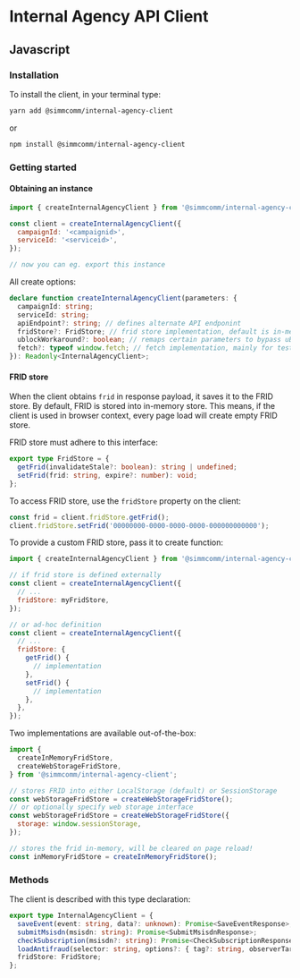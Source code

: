 Internal Agency API Client
==========================

## Javascript

### Installation

To install the client, in your terminal type:

```bash
yarn add @simmcomm/internal-agency-client
```

or

```bash
npm install @simmcomm/internal-agency-client
```

### Getting started

#### Obtaining an instance

```javascript
import { createInternalAgencyClient } from '@simmcomm/internal-agency-client';

const client = createInternalAgencyClient({
  campaignId: '<campaignid>',
  serviceId: '<serviceid>',
});

// now you can eg. export this instance
```

All create options:

```typescript
declare function createInternalAgencyClient(parameters: {
  campaignId: string;
  serviceId: string;
  apiEndpoint?: string; // defines alternate API endponint
  fridStore?: FridStore; // frid store implementation, default is in-memory
  ublockWorkaround?: boolean; // remaps certain parameters to bypass uBlock blocking
  fetch?: typeof window.fetch; // fetch implementation, mainly for testing
}): Readonly<InternalAgencyClient>;
```

#### FRID store

When the client obtains `frid` in response payload, it saves it to the FRID store.
By default, FRID is stored into in-memory store. This means, if the client is used in
browser context, every page load will create empty FRID store.

FRID store must adhere to this interface:

```typescript
export type FridStore = {
  getFrid(invalidateStale?: boolean): string | undefined;
  setFrid(frid: string, expire?: number): void;
};
```

To access FRID store, use the `fridStore` property on the client:

```javascript
const frid = client.fridStore.getFrid();
client.fridStore.setFrid('00000000-0000-0000-0000-000000000000');
```

To provide a custom FRID store, pass it to create function:

```javascript
import { createInternalAgencyClient } from '@simmcomm/internal-agency-client';

// if frid store is defined externally
const client = createInternalAgencyClient({
  // ...
  fridStore: myFridStore,
});

// or ad-hoc definition
const client = createInternalAgencyClient({
  // ...
  fridStore: {
    getFrid() {
      // implementation
    },
    setFrid() {
      // implementation
    },
  },
});
```

Two implementations are available out-of-the-box:

```javascript
import {
  createInMemoryFridStore,
  createWebStorageFridStore,
} from '@simmcomm/internal-agency-client';

// stores FRID into either LocalStorage (default) or SessionStorage 
const webStorageFridStore = createWebStorageFridStore();
// or optionally specify web storage interface
const webStorageFridStore = createWebStorageFridStore({
  storage: window.sessionStorage,
});

// stores the frid in-memory, will be cleared on page reload!
const inMemoryFridStore = createInMemoryFridStore();
```

### Methods

The client is described with this type declaration:

```typescript
export type InternalAgencyClient = {
  saveEvent(event: string, data?: unknown): Promise<SaveEventResponse>;
  submitMsisdn(msisdn: string): Promise<SubmitMsisdnResponse>;
  checkSubscription(msisdn?: string): Promise<CheckSubscriptionResponse>;
  loadAntifraud(selector: string, options?: { tag?: string, observerTarget?: Element }): Promise<void>;
  fridStore: FridStore;
};
```
